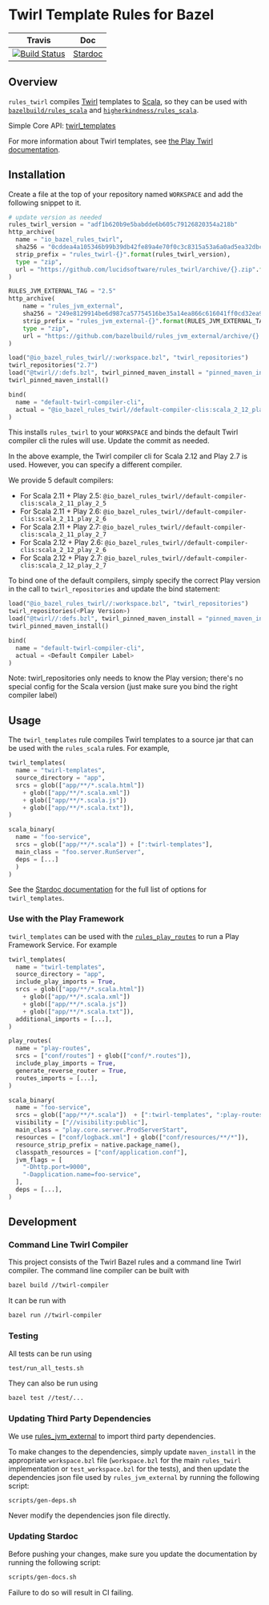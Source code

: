 # Twirl Template Rules for Bazel

| Travis | Doc
| --- | --- |
| [![Build Status](https://api.travis-ci.org/lucidsoftware/rules_twirl.svg?branch=master)](https://travis-ci.org/lucidsoftware/rules_twirl/branches) | [Stardoc](docs/stardoc/twirl.md) |

## Overview
`rules_twirl` compiles [Twirl](https://github.com/playframework/twirl) templates to [Scala](http://www.scala-lang.org/), so they can be used with [`bazelbuild/rules_scala`](https://github.com/bazelbuild/rules_scala) and [`higherkindness/rules_scala`](https://github.com/higherkindness/rules_scala).

Simple Core API: [twirl_templates](docs/stardoc/twirl.md)

For more information about Twirl templates, see [the Play Twirl documentation](https://www.playframework.com/documentation/latest/ScalaTemplates#the-template-engine).

## Installation
Create a file at the top of your repository named `WORKSPACE` and add the following snippet to it.

```python
# update version as needed
rules_twirl_version = "adf1b620b9e5babdde6b605c79126820354a218b"
http_archive(
  name = "io_bazel_rules_twirl",
  sha256 = "0cddea4a105346b99b39db42fe89a4e70f0c3c8315a53a6a0ad5ea32dbc561b0",
  strip_prefix = "rules_twirl-{}".format(rules_twirl_version),
  type = "zip",
  url = "https://github.com/lucidsoftware/rules_twirl/archive/{}.zip".format(rules_twirl_version),
)

RULES_JVM_EXTERNAL_TAG = "2.5"
http_archive(
    name = "rules_jvm_external",
    sha256 = "249e8129914be6d987ca57754516be35a14ea866c616041ff0cd32ea94d2f3a1",
    strip_prefix = "rules_jvm_external-{}".format(RULES_JVM_EXTERNAL_TAG),
    type = "zip",
    url = "https://github.com/bazelbuild/rules_jvm_external/archive/{}.zip".format(RULES_JVM_EXTERNAL_TAG),
)

load("@io_bazel_rules_twirl//:workspace.bzl", "twirl_repositories")
twirl_repositories("2.7")
load("@twirl//:defs.bzl", twirl_pinned_maven_install = "pinned_maven_install")
twirl_pinned_maven_install()

bind(
  name = "default-twirl-compiler-cli",
  actual = "@io_bazel_rules_twirl//default-compiler-clis:scala_2_12_play_2_7"
)
```

This installs `rules_twirl` to your `WORKSPACE` and binds the default Twirl compiler cli the rules will use. Update the commit as needed.

In the above example, the Twirl compiler cli for Scala 2.12 and Play 2.7 is used. However, you can specify a different compiler.

We provide 5 default compilers:

- For Scala 2.11 + Play 2.5: `@io_bazel_rules_twirl//default-compiler-clis:scala_2_11_play_2_5`
- For Scala 2.11 + Play 2.6: `@io_bazel_rules_twirl//default-compiler-clis:scala_2_11_play_2_6`
- For Scala 2.11 + Play 2.7: `@io_bazel_rules_twirl//default-compiler-clis:scala_2_11_play_2_7`
- For Scala 2.12 + Play 2.6: `@io_bazel_rules_twirl//default-compiler-clis:scala_2_12_play_2_6`
- For Scala 2.12 + Play 2.7: `@io_bazel_rules_twirl//default-compiler-clis:scala_2_12_play_2_7`

To bind one of the default compilers, simply specify the correct Play version in the call to `twirl_repositories` and update the bind statement:
```python
load("@io_bazel_rules_twirl//:workspace.bzl", "twirl_repositories")
twirl_repositories(<Play Version>)
load("@twirl//:defs.bzl", twirl_pinned_maven_install = "pinned_maven_install")
twirl_pinned_maven_install()

bind(
  name = "default-twirl-compiler-cli",
  actual = <Default Compiler Label>
)
```

Note: twirl_repositories only needs to know the Play version; there's no special config for the Scala version (just make sure you bind the right compiler label)

## Usage
The `twirl_templates` rule compiles Twirl templates to a source jar that can be used with the `rules_scala` rules. For example,

```python
twirl_templates(
  name = "twirl-templates",
  source_directory = "app",
  srcs = glob(["app/**/*.scala.html"])
    + glob(["app/**/*.scala.xml"])
    + glob(["app/**/*.scala.js"])
    + glob(["app/**/*.scala.txt"]),
)

scala_binary(
  name = "foo-service",
  srcs = glob(["app/**/*.scala"]) + [":twirl-templates"],
  main_class = "foo.server.RunServer",
  deps = [...]
  )
)
```

See the [Stardoc documentation](docs/stardoc/twirl.md) for the full list of options for `twirl_templates`.

### Use with the Play Framework
`twirl_templates` can be used with the [`rules_play_routes`](https://github.com/lucidsoftware/rules_play_routes) to run a Play Framework Service. For example

```python
twirl_templates(
  name = "twirl-templates",
  source_directory = "app",
  include_play_imports = True,
  srcs = glob(["app/**/*.scala.html"])
    + glob(["app/**/*.scala.xml"])
    + glob(["app/**/*.scala.js"])
    + glob(["app/**/*.scala.txt"]),
  additional_imports = [...],
)

play_routes(
  name = "play-routes",
  srcs = ["conf/routes"] + glob(["conf/*.routes"]),
  include_play_imports = True,
  generate_reverse_router = True,
  routes_imports = [...],
)

scala_binary(
  name = "foo-service",
  srcs = glob(["app/**/*.scala"])  + [":twirl-templates", ":play-routes"],
  visibility = ["//visibility:public"],
  main_class = "play.core.server.ProdServerStart",
  resources = ["conf/logback.xml"] + glob(["conf/resources/**/*"]),
  resource_strip_prefix = native.package_name(),
  classpath_resources = ["conf/application.conf"],
  jvm_flags = [
  	"-Dhttp.port=9000",
  	"-Dapplication.name=foo-service",
  ],
  deps = [...],
)
```

## Development
### Command Line Twirl Compiler
This project consists of the Twirl Bazel rules and a command line Twirl compiler. The command line compiler can be built with
```bash
bazel build //twirl-compiler
```

It can be run with
```bash
bazel run //twirl-compiler
```

### Testing
All tests can be run using

```bash
test/run_all_tests.sh
```

They can also be run using
```bash
bazel test //test/...
```

### Updating Third Party Dependencies
We use [rules_jvm_external](https://github.com/bazelbuild/rules_jvm_external) to import third party dependencies.

To make changes to the dependencies, simply update `maven_install` in the appropriate `workspace.bzl` file (`workspace.bzl` for the main `rules_twirl` implementation or `test_workspace.bzl` for the tests), and then update the dependencies json file used by `rules_jvm_external` by running the following script:
```bash
scripts/gen-deps.sh
```
Never modify the dependencies json file directly.

### Updating Stardoc
Before pushing your changes, make sure you update the documentation by running the following script:
```bash
scripts/gen-docs.sh
```
Failure to do so will result in CI failing.
